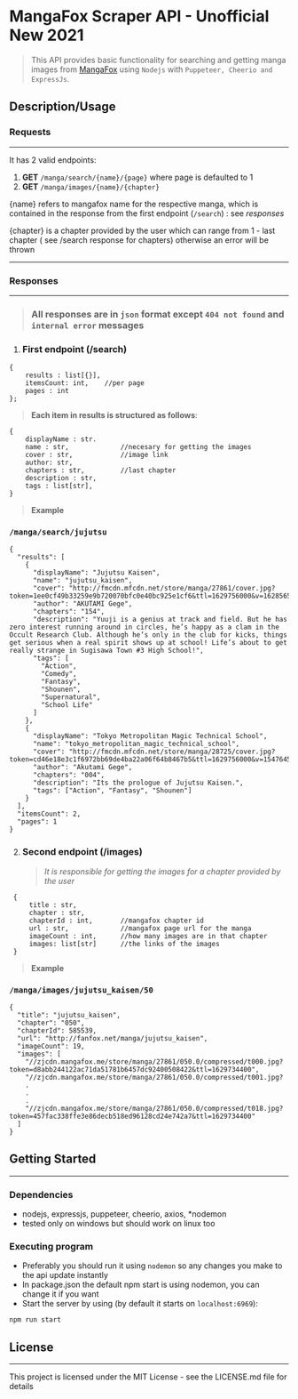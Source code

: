 # MangaFox Scraper API - Unofficial New 2021

> This API provides basic functionality for searching and getting manga images from [MangaFox](http://fanfox.net) using `Nodejs` with `Puppeteer, Cheerio and ExpressJs`.

## Description/Usage

### **Requests**

---

It has 2 valid endpoints:

1. **GET** `/manga/search/{name}/{page}` where page is defaulted to 1
2. **GET** `/manga/images/{name}/{chapter}`

{name} refers to mangafox name for the respective manga, which is contained in the response from the first endpoint (`/search`) : see _responses_

{chapter} is a chapter provided by the user which can range from 1 - last chapter ( see /search response for chapters) otherwise an error will be thrown

---

### **Responses**

---

> ### All responses are in `json` format except `404 not found` and `internal error` messages

1. ### **First endpoint (/search)**

```
{
    results : list[{}],
    itemsCount: int,    //per page
    pages : int
};
```

> **Each item in results is structured as follows**:

```
{
    displayName : str.
    name : str,             //necesary for getting the images
    cover : str,            //image link
    author: str,
    chapters : str,         //last chapter
    description : str,
    tags : list[str],
}
```

> **Example**

### `/manga/search/jujutsu`

```
{
  "results": [
    {
      "displayName": "Jujutsu Kaisen",
      "name": "jujutsu_kaisen",
      "cover": "http://fmcdn.mfcdn.net/store/manga/27861/cover.jpg?token=1ee0cf49b33259e9b720070bfc0e40bc925e1cf6&ttl=1629756000&v=1628565964",
      "author": "AKUTAMI Gege",
      "chapters": "154",
      "description": "Yuuji is a genius at track and field. But he has zero interest running around in circles, he’s happy as a clam in the Occult Research Club. Although he’s only in the club for kicks, things get serious when a real spirit shows up at school! Life’s about to get really strange in Sugisawa Town #3 High School!",
      "tags": [
        "Action",
        "Comedy",
        "Fantasy",
        "Shounen",
        "Supernatural",
        "School Life"
      ]
    },
    {
      "displayName": "Tokyo Metropolitan Magic Technical School",
      "name": "tokyo_metropolitan_magic_technical_school",
      "cover": "http://fmcdn.mfcdn.net/store/manga/28725/cover.jpg?token=cd46e18e3c1f6972bb69de4ba22a06f64b8467b5&ttl=1629756000&v=1547645682",
      "author": "Akutami Gege",
      "chapters": "004",
      "description": "Its the prologue of Jujutsu Kaisen.",
      "tags": ["Action", "Fantasy", "Shounen"]
    }
  ],
  "itemsCount": 2,
  "pages": 1
}
```

2. ### **Second endpoint (/images)**
   > _It is responsible for getting the images for a chapter provided by the user_

```
 {
     title : str,
     chapter : str,
     chapterId : int,       //mangafox chapter id
     url : str,             //mangafox page url for the manga
     imageCount : int,      //how many images are in that chapter
     images: list[str]      //the links of the images
 }
```

> **Example**

### `/manga/images/jujutsu_kaisen/50`

```
{
  "title": "jujutsu_kaisen",
  "chapter": "050",
  "chapterId": 585539,
  "url": "http://fanfox.net/manga/jujutsu_kaisen",
  "imageCount": 19,
  "images": [
    "//zjcdn.mangafox.me/store/manga/27861/050.0/compressed/t000.jpg?token=d8abb244122ac71da51781b6457dc92400508422&ttl=1629734400",
    "//zjcdn.mangafox.me/store/manga/27861/050.0/compressed/t001.jpg?
    .
    .
    .
    "//zjcdn.mangafox.me/store/manga/27861/050.0/compressed/t018.jpg?token=457fac338ffe3e86decb518ed96128cd24e742a7&ttl=1629734400"
  ]
}
```

## Getting Started

---

### Dependencies

- nodejs, expressjs, puppeteer, cheerio, axios, \*nodemon
- tested only on windows but should work on linux too

### Executing program

- Preferably you should run it using `nodemon` so any changes you make to the api update instantly
- In package.json the default npm start is using nodemon, you can change it if you want
- Start the server by using (by default it starts on `localhost:6969`):

```
npm run start
```

## License

---

This project is licensed under the MIT License - see the LICENSE.md file for details
